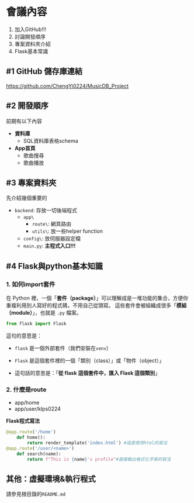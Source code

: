 # 會議內容
1. 加入GitHub!!!
2. 討論開發順序
3. 專案資料夾介紹
5. Flask基本常識

## #1 GitHub 儲存庫連結
https://github.com/ChengYi0224/MusicDB_Project

## #2 開發順序
前期有以下內容
- **資料庫**
    - SQL資料庫表格schema
- **App首頁**
    - 歌曲搜尋
    - 歌曲播放

## #3 專案資料夾
先介紹幾個重要的
- `backend`: 存放一切後端程式
    - `app\`
        - `route\`: 網頁路由
        - `utils\`: 放一些helper function
    - `config\`: 放伺服器設定檔
    - `main.py`: **主程式入口!!!**

## #4 Flask與python基本知識
### 1. 如何import套件
在 Python 裡，一個「**套件（package）**」可以理解成是一堆功能的集合，方便你重複利用別人寫好的程式碼，不用自己從頭寫。
這些套件會被組織成很多「**模組（module）**」，也就是 `.py` 檔案。
```python
from flask import Flask
```
這句的意思是：
- `flask` 是一個外部套件（我們安裝在`venv`）

- `Flask` 是這個套件裡的一個「類別（class）」或「物件（object）」

- 這句話的意思是：「**從 flask 這個套件中，匯入 Flask 這個類別**」

### 2. 什麼是route
- app/home
- app/user/klps0224

**Flask程式寫法**
```python
@app.route('/home')
    def home():
        return render_template('index.html') #這是使用html的寫法
@app.route('/user/<name>')
    def search(name):
        return f"This is {name}'s profile"#直接輸出格式化字串的寫法
```

## 其他：虛擬環境&執行程式
請參見根目錄的`README.md`